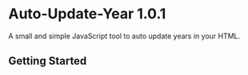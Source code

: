# Auto-Update-Year 1.0.1
A small and simple JavaScript tool to auto update years in your HTML.
## Getting Started
